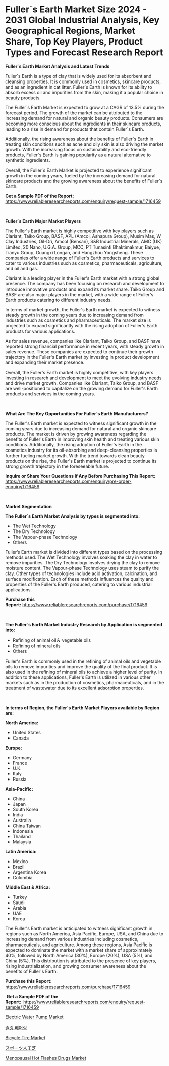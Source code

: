 <p><h1>Fuller`s Earth Market Size 2024 - 2031 Global Industrial Analysis, Key Geographical Regions, Market Share, Top Key Players, Product Types and Forecast Research Report</h1></p><p><strong>Fuller`s Earth Market Analysis and Latest Trends</strong></p>
<p><p>Fuller`s Earth is a type of clay that is widely used for its absorbent and cleansing properties. It is commonly used in cosmetics, skincare products, and as an ingredient in cat litter. Fuller`s Earth is known for its ability to absorb excess oil and impurities from the skin, making it a popular choice in beauty products.</p><p>The Fuller`s Earth Market is expected to grow at a CAGR of 13.5% during the forecast period. The growth of the market can be attributed to the increasing demand for natural and organic beauty products. Consumers are becoming more conscious about the ingredients in their skincare products, leading to a rise in demand for products that contain Fuller`s Earth.</p><p>Additionally, the rising awareness about the benefits of Fuller`s Earth in treating skin conditions such as acne and oily skin is also driving the market growth. With the increasing focus on sustainability and eco-friendly products, Fuller`s Earth is gaining popularity as a natural alternative to synthetic ingredients.</p><p>Overall, the Fuller`s Earth Market is projected to experience significant growth in the coming years, fueled by the increasing demand for natural skincare products and the growing awareness about the benefits of Fuller`s Earth.</p></p>
<p><strong>Get a Sample PDF of the Report:&nbsp;</strong> <a href="https://www.reliableresearchreports.com/enquiry/request-sample/1716459">https://www.reliableresearchreports.com/enquiry/request-sample/1716459</a></p>
<p>&nbsp;</p>
<p><strong>Fuller`s Earth Major Market Players</strong></p>
<p><p>The Fuller's Earth market is highly competitive with key players such as Clariant, Taiko Group, BASF, APL (Amcol, Ashapura Group), Musim Mas, W Clay Industries, Oil-Dri, Amcol (Bensan), S&B Industrial Minerals, AMC (UK) Limited, 20 Nano, U.G.A. Group, MCC, PT Tunasinti Bhaktimakmur, Baiyue, Tianyu Group, Guangxi Longan, and Hangzhou Yongsheng. These companies offer a wide range of Fuller's Earth products and services to cater to various industries such as cosmetics, pharmaceuticals, agriculture, and oil and gas.</p><p>Clariant is a leading player in the Fuller's Earth market with a strong global presence. The company has been focusing on research and development to introduce innovative products and expand its market share. Taiko Group and BASF are also major players in the market, with a wide range of Fuller's Earth products catering to different industry needs.</p><p>In terms of market growth, the Fuller's Earth market is expected to witness steady growth in the coming years due to increasing demand from industries such as cosmetics and pharmaceuticals. The market size is projected to expand significantly with the rising adoption of Fuller's Earth products for various applications.</p><p>As for sales revenue, companies like Clariant, Taiko Group, and BASF have reported strong financial performance in recent years, with steady growth in sales revenue. These companies are expected to continue their growth trajectory in the Fuller's Earth market by investing in product development and expanding their market presence.</p><p>Overall, the Fuller's Earth market is highly competitive, with key players investing in research and development to meet the evolving industry needs and drive market growth. Companies like Clariant, Taiko Group, and BASF are well-positioned to capitalize on the growing demand for Fuller's Earth products and services in the coming years.</p></p>
<p>&nbsp;</p>
<p><strong>What Are The Key Opportunities For Fuller`s Earth Manufacturers?</strong></p>
<p><p>The Fuller's Earth market is expected to witness significant growth in the coming years due to increasing demand for natural and organic skincare products. The market is driven by growing awareness regarding the benefits of Fuller's Earth in improving skin health and treating various skin conditions. Additionally, the rising adoption of Fuller's Earth in the cosmetics industry for its oil-absorbing and deep-cleansing properties is further fueling market growth. With the trend towards clean beauty products on the rise, the Fuller's Earth market is projected to continue its strong growth trajectory in the foreseeable future.</p></p>
<p><strong>Inquire or Share Your Questions If Any Before Purchasing This Report:</strong> <a href="https://www.reliableresearchreports.com/enquiry/pre-order-enquiry/1716459">https://www.reliableresearchreports.com/enquiry/pre-order-enquiry/1716459</a></p>
<p>&nbsp;</p>
<p><strong>Market Segmentation</strong></p>
<p><strong>The Fuller`s Earth Market Analysis by types is segmented into:</strong></p>
<p><ul><li>The Wet Technology</li><li>The Dry Technology</li><li>The Vapour-phase Technology</li><li>Others</li></ul></p>
<p><p>Fuller’s Earth market is divided into different types based on the processing methods used. The Wet Technology involves soaking the clay in water to remove impurities. The Dry Technology involves drying the clay to remove moisture content. The Vapour-phase Technology uses steam to purify the clay. Other types of technologies include acid activation, calcination, and surface modification. Each of these methods influences the quality and properties of the Fuller's Earth produced, catering to various industrial applications.</p></p>
<p><strong>Purchase this Report:&nbsp;</strong><a href="https://www.reliableresearchreports.com/purchase/1716459">https://www.reliableresearchreports.com/purchase/1716459</a></p>
<p>&nbsp;</p>
<p><strong>The Fuller`s Earth Market Industry Research by Application is segmented into:</strong></p>
<p><ul><li>Refining of animal oil＆ vegetable oils</li><li>Refining of mineral oils</li><li>Others</li></ul></p>
<p><p>Fuller's Earth is commonly used in the refining of animal oils and vegetable oils to remove impurities and improve the quality of the final product. It is also used in the refining of mineral oils to achieve a higher level of purity. In addition to these applications, Fuller's Earth is utilized in various other markets such as in the production of cosmetics, pharmaceuticals, and in the treatment of wastewater due to its excellent adsorption properties.</p></p>
<p>&nbsp;</p>
<p><strong>In terms of Region, the Fuller`s Earth Market Players available by Region are:</strong></p>
<p>
    <p> <strong> North America: </strong>
        <ul>
            <li>United States</li>
            <li>Canada</li>
        </ul>
        </p> 
    <p> <strong> Europe: </strong>
        <ul>
            <li>Germany</li>
            <li>France</li>
            <li>U.K.</li>
            <li>Italy</li>
            <li>Russia</li>
        </ul>
        </p> 
    <p> <strong> Asia-Pacific: </strong>
        <ul>
            <li>China</li>
            <li>Japan</li>
            <li>South Korea</li>
            <li>India</li>
            <li>Australia</li>
            <li>China Taiwan</li>
            <li>Indonesia</li>
            <li>Thailand</li>
            <li>Malaysia</li>
        </ul>
        </p> 
    <p> <strong> Latin America: </strong>
        <ul>
            <li>Mexico</li>
            <li>Brazil</li>
            <li>Argentina Korea</li>
            <li>Colombia</li>
        </ul>
        </p> 
    <p> <strong> Middle East & Africa: </strong>
        <ul>
            <li>Turkey</li>
            <li>Saudi</li>
            <li>Arabia</li>
            <li>UAE</li>
            <li>Korea</li>
        </ul>
    </p>
    </p>
<p><p>The Fuller's Earth market is anticipated to witness significant growth in regions such as North America, Asia Pacific, Europe, USA, and China due to increasing demand from various industries including cosmetics, pharmaceuticals, and agriculture. Among these regions, Asia Pacific is expected to dominate the market with a market share of approximately 40%, followed by North America (30%), Europe (20%), USA (5%), and China (5%). This distribution is attributed to the presence of key players, rising industrialization, and growing consumer awareness about the benefits of Fuller's Earth.</p></p>
<p><strong>Purchase this Report: </strong><a href="https://www.reliableresearchreports.com/purchase/1716459">https://www.reliableresearchreports.com/purchase/1716459</a></p>
<p>&nbsp;<strong>Get a Sample PDF of the Report:&nbsp;&nbsp;</strong><a href="https://www.reliableresearchreports.com/enquiry/request-sample/1716459">https://www.reliableresearchreports.com/enquiry/request-sample/1716459</a></p>
<p><strong></strong></p>
<p><p><a href="https://view.publitas.com/reportprime-1/electric-water-pump-market-offers-provide-insightful-data-for-the-time-period-from-2024-to-2031-and-also-provide-analysis-based-on-application-type-and-region/">Electric Water Pump Market</a></p><p><a href="https://medium.com/@gamblestampleyjenny50m5sl6/%ED%9A%8C%EC%A0%84-%EB%B2%A0%EC%96%B4%EB%A7%81-%EC%8B%9C%EC%9E%A5-%EB%B3%B4%EA%B3%A0%EC%84%9C%EB%8A%94-%EC%9D%B4-%EC%8B%9C%EC%9E%A5%EC%9D%98-%EC%B5%9C%EC%8B%A0-%EB%8F%99%ED%96%A5%EA%B3%BC-%EC%84%B1%EC%9E%A5-%EA%B8%B0%ED%9A%8C%EB%A5%BC-%EB%B3%B4%EC%97%AC%EC%A4%8D%EB%8B%88%EB%8B%A4-173b0b495f8e">슬링 베어링</a></p><p><a href="https://view.publitas.com/reportprime-1/bicycle-tire-market-size-and-growth-market-segmentation-regional-and-country-breakdowns-and-market-trends-for-period-from-2024-2031/">Bicycle Tire Market</a></p><p><a href="https://medium.com/@briaabshire64/%E3%82%B9%E3%83%9D%E3%83%BC%E3%83%84%E7%94%A8%E4%BA%BA%E5%B7%A5%E8%8A%9D%E5%B8%82%E5%A0%B4%E3%81%AF-%E5%B8%82%E5%A0%B4%E3%82%B7%E3%82%A7%E3%82%A2-%E5%B8%82%E5%A0%B4%E5%8B%95%E5%90%91-%E5%B8%82%E5%A0%B4%E6%88%90%E9%95%B7%E3%81%AB%E9%96%A2%E3%81%99%E3%82%8B%E6%83%85%E5%A0%B1%E3%82%92%E6%8F%90%E4%BE%9B%E3%81%97%E3%81%BE%E3%81%99-sup%C5%8Dtsu-y%C5%8D-jink%C5%8D-shiba-shij%C5%8D-wa-shij%C5%8D-shea-shij%C5%8D-d%C5%8Dk%C5%8D-07ee426ae442">スポーツ人工芝</a></p><p><a href="https://bubble-tree-ea4.notion.site/Global-Menopausal-Hot-Flashes-Drugs-Market-by-Types-Applications-and-Major-Players-with-Regional--1f788fb6200244e49e4cd1d7403751c3">Menopausal Hot Flashes Drugs Market</a></p></p>